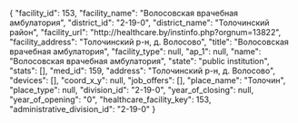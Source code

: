 {
    "facility_id": 153,
    "facility_name": "Волосовская врачебная амбулатория",
    "district_id": "2-19-0",
    "district_name": "Толочинский район",
    "facility_url": "http:\/\/healthcare.by\/instinfo.php?orgnum=13822",
    "facility_address": "Толочинский р-н, д. Волосово",
    "title": "Волосовская врачебная амбулатория",
    "facility_type": null,
    "ap_1": null,
    "name": "Волосовская врачебная амбулатория",
    "state": "public institution",
    "stats": [],
    "med_id": 159,
    "address": "Толочинский р-н, д. Волосово",
    "devices": [],
    "coord_x_y": null,
    "job_offers": [],
    "place_name": "Толочин",
    "place_type": null,
    "division_id": "2-19-0",
    "year_of_closing": null,
    "year_of_opening": "0",
    "healthcare_facility_key": 153,
    "administrative_division_id": "2-19-0"
}